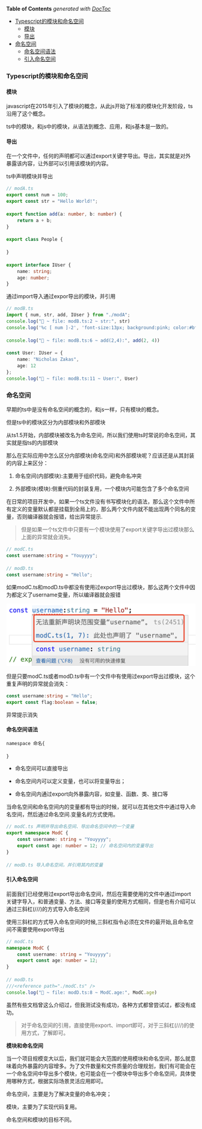 <!-- START doctoc generated TOC please keep comment here to allow auto update -->
<!-- DON'T EDIT THIS SECTION, INSTEAD RE-RUN doctoc TO UPDATE -->
**Table of Contents**  *generated with [DocToc](https://github.com/thlorenz/doctoc)*

- [Typescript的模块和命名空间](#typescript%E7%9A%84%E6%A8%A1%E5%9D%97%E5%92%8C%E5%91%BD%E5%90%8D%E7%A9%BA%E9%97%B4)
  - [模块](#%E6%A8%A1%E5%9D%97)
  - [导出](#%E5%AF%BC%E5%87%BA)
- [命名空间](#%E5%91%BD%E5%90%8D%E7%A9%BA%E9%97%B4)
  - [命名空间语法](#%E5%91%BD%E5%90%8D%E7%A9%BA%E9%97%B4%E8%AF%AD%E6%B3%95)
  - [引入命名空间](#%E5%BC%95%E5%85%A5%E5%91%BD%E5%90%8D%E7%A9%BA%E9%97%B4)

<!-- END doctoc generated TOC please keep comment here to allow auto update -->

### Typescript的模块和命名空间

#### 模块

javascript在2015年引入了模块的概念，从此js开始了标准的模块化开发阶段，ts沿用了这个概念。

ts中的模块，和js中的模块，从语法到概念、应用，和js基本是一致的。

#### 导出

在一个文件中，任何的声明都可以通过export关键字导出。导出，其实就是对外暴露该内容，让外部可以引用该模块的内容。

ts中声明模块并导出

```ts
// modA.ts
export const num = 100;
export const str = "Hello World!";

export function add(a: number, b: number) {
    return a + b;
}

export class People {
    
}

export interface IUser {
    name: string;
    age: number;
}
```

通过import导入通过expor导出的模块，并引用

```ts
// modB.ts
import { num, str, add, IUser } from "./modA";
console.log("🚀 ~ file: modB.ts:2 ~ str:", str)
console.log('%c [ num ]-2', 'font-size:13px; background:pink; color:#bf2c9f;', num)

console.log("🚀 ~ file: modB.ts:6 ~ add(2,4):", add(2, 4))

const User: IUser = {
    name: "Nicholas Zakas",
    age: 12
};
console.log("🚀 ~ file: modB.ts:11 ~ User:", User)
```

### 命名空间

早期的ts中是没有命名空间的概念的，和js一样，只有模块的概念。

但是ts中的模块区分为内部模块和外部模块

从ts1.5开始，内部模块被改名为命名空间，所以我们使用ts时常说的命名空间，其实就是指ts的内部模块

那么在实际应用中怎么区分内部模块(命名空间)和外部模块呢？应该还是从其封装的内容上来区分：

1. 命名空间(内部模块):主要用于组织代码，避免命名冲突

2. 外部模块(模块):侧重代码的封装复用，一个模块内可能包含了多个命名空间

在日常的项目开发中，如果一个ts文件没有书写模块化的语法，那么这个文件中所有定义的变量默认都是挂载到全局上的，那么两个文件内就不能出现两个同名的变量，否则编译器就会报错，给出异常提示.

> 但是如果一个ts文件中只要有一个模块使用了export关键字导出过模块那么上面的异常就会消失。

```ts
// modC.ts
const username:string = "Youyyyy";

// modD.ts
const username:string = "Hello";
```

如果modC.ts和modD.ts中都没有使用过export导出过模块，那么这两个文件中因为都定义了username变量，所以编译器就会报错

![声明重复变量异常提示](./images/i63.png)

但是只要modC.ts或者modD.ts中有一个文件中有使用过export导出过模块，这个重复声明的异常就会消失：

```ts
const username:string = "Hello";
export const flag:boolean = false;
```

异常提示消失

#### 命名空间语法

```markdown
namespace 命名{

}
```

- 命名空间可以直接导出

- 命名空间内可以定义变量，也可以将变量导出；

- 命名空间内通过export向外暴露内容，如变量、函数、类、接口等

当命名空间和命名空间内的变量都有导出的时候，就可以在其他文件中通过导入命名空间，然后通过命名空间.变量名的方式使用。

```ts
// modC.ts 声明并导出命名空间、导出命名空间中的一个变量
export namespace ModC {
    const username: string = "Youyyyy";
    export const age: number = 12; // 命名空间内的变量导出
}

// modD.ts 导入命名空间，并引用其内的变量
```

#### 引入命名空间

前面我们已经使用过export导出命名空间，然后在需要使用的文件中通过import关键字导入，和普通变量、方法、接口等变量的使用方式相同，但是也有介绍可以通过三斜杠(///)的方式导入命名空间

使用三斜杠的方式导入命名空间的时候,三斜杠指令必须在文件的最开始,且命名空间不需要使用export导出

```ts
// modC.ts
namespace ModC {
    const username: string = "Youyyyy";
    export const age: number = 12;
}

// modD.ts
///<reference path="./modC.ts" />
console.log("🚀 ~ file: modD.ts:8 ~ ModC.age:", ModC.age)
```

虽然有些文档曾这么介绍过，但我测试没有成功，各种方式都曾尝试过，都没有成功。

> 对于命名空间的引用，直接使用export、import即可，对于三斜杠(///)的使用方式，了解即可。

**模块和命名空间**

当一个项目规模变大以后，我们就可能会大范围的使用模块和命名空间，那么就意味着向外暴露的内容增多。为了文件数量和文件质量的合理规划，我们有可能会在一个命名空间中导出多个模块，也可能会在一个模块中导出多个命名空间，具体使用哪种方式，根据实际场景灵活应用即可。

命名空间，主要是为了解决变量的命名冲突；

模块，主要为了实现代码复用。

命名空间和模块的目标不同。